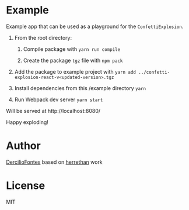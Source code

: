 # Example

Example app that can be used as a playground for the `ConfettiExplosion`.

1. From the root directory:

    1. Compile package with `yarn run compile`

    2. Create the package `tgz` file with `npm pack`

3. Add the package to example project with `yarn add ../confetti-explosion-react-v<updated-version>.tgz`

4. Install dependencies from this /example directory `yarn`

5. Run Webpack dev server `yarn start`

Will be served at http://localhost:8080/

Happy exploding!

# Author

[DercilioFontes](https://github.com/DercilioFontes) based on [herrethan](https://github.com/herrethan) work

# License

MIT
